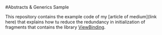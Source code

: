 #Abstracts & Generics Sample

This repository contains the example code of my [article of medium](link here) that explains how tu reduce the redundancy in initialization of
fragments that contains the library [ViewBinding](https://developer.android.com/topic/libraries/view-binding?hl=pt-br).